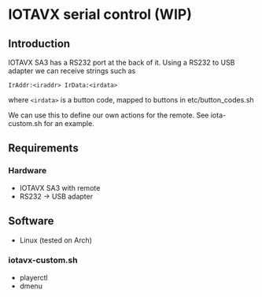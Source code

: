 # IOTAVX serial control (WIP)

## Introduction

IOTAVX SA3 has a RS232 port at the back of it. Using a RS232 to USB adapter
we can receive strings such as

`IrAddr:<iraddr> IrData:<irdata>`

where `<irdata>` is a button code, mapped to buttons in etc/button_codes.sh

We can use this to define our own actions for the remote.
See iota-custom.sh for an example.

## Requirements

### Hardware
- IOTAVX SA3 with remote
- RS232 -> USB adapter

## Software
- Linux (tested on Arch)

### iotavx-custom.sh
- playerctl
- dmenu
